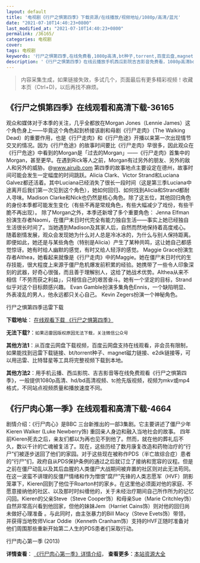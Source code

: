 ```yaml
---
layout: default
title: '电视剧《行尸之惧第四季》下载资源/在线播放/视频地址/1080p/高清/蓝光'
date: "2021-07-10T14:40:23+0800"
last_modified_at: "2021-07-10T14:40:23+0800"
permalink: /36165/
categories: 电视剧
cover:
tags: 电视剧
keywords: '行尸之惧第四季,在线免费看,1080p高清,bt种子,torrent,百度云盘,magnet,磁力链,迅雷下载资源'
description: '《行尸之惧第四季》在线云播放手机西瓜影院吉吉影音免费看，1080p高清bd/hd未删减完整版和tc抢先枪版，mkv/mp4格式，附带bt/torrent种子、magnet/磁力链、百度云盘、网盘资源迅雷下载链接'
---
```


>内容采集生成，如果链接失效，多试几个，页面最后有更多精彩视频！收藏本页（Ctrl+D)，以后再找不麻烦。


## 《行尸之惧第四季》在线观看和高清下载-36165

观众和媒体对于本季的关注，几乎全都放在Morgan Jones（Lennie James）这个角色身上——毕竟这个角色起到桥接该剧和母剧《行尸走肉》（The Walking Dead）的重要作用，也是《行尸走肉》和《行尸危途》开播以来第一次出现情节交叉的情况。因为《行尸危途》的故事时间要比《行尸走肉》早很多，因此观众在《行尸危途》中看到的Morgan是「过去的Morgan」——《行尸走肉》首集中的Morgan，甚至更早。在遇到Rick等人之前，Morgan有过另外的朋友、另外的敌人和另外的威胁。@www.airuib.com 第四季的故事地点主要设定在德州，故事时间可能会发生一定幅度的时间跳跃。Alicia Clark、Victor Strand和Luciana Galvez都还活着。其中Luciana已经消失了很长一段时间（这是第三季Luciana中途离开后我们第一次见到这个角色），她如何回归、如何找到Alicia和Strand都耐人寻味。Madison Clarke和Nick也仍然是核心角色。除了这五位，其他回归角色的身份本季都可能发生变化（有些不再是常规角色，有些大幅减少了戏份，有些干脆不再出现）。 除了Morgan之外，本季还新增了多个重要角色： Jenna Elfman扮演生存者Naomi，在僵尸末日时代完全有能力独自生活——事实上她已经独自生活很长时间了。当她遇到Madison及其家人后，自然而然地保持着高度戒心。随着剧情发展，观众会发现她为什么对人总是冷冰冰的，为什么与别人保持距离。即便如此，她还是与某些角色（特别是Alicia）产生了某种共鸣，这让她自己都感觉惊讶。她有时给人幽默的感觉，有时又给人轻浮的感觉。 Maggie Grace扮演生存者Althea，她看起来就像是《行尸走肉》中的Maggie。她在僵尸末日时代的生存技能，很大程度上来源于僵尸危机爆发前积累的经验。她携带了一些令人印象深刻的武器，好奇心很强，而且善于理解别人，这给了她战术优势。Althea从来不相信「不劳而获之利益」，只相信自己的艰苦奋斗。她有一个坚定的目标，Strand似乎对这个目标颇感兴趣。 Evan Gamble扮演多集角色Ennis，一个缺陷明显、外表凌乱的男人，他永远都只关心自己。 Kevin Zegers扮演一个神秘角色。


行尸之惧第四季迅雷下载

**下载地址**： [在线观看下载 《行尸之惧第四季》](https://www.993dy.com//vod-detail-id-35603.html) 


**无法下载?**：`如果迅雷因版权原因无法下载，关注微信公众号 `

**其他方法1**：从百度云网盘下载视频，百度云网盘支持在线观看，非会员有限制，如果能找到迅雷下载链接、bt/torrent种子、magnet磁力链接、e2dk链接等，可以用迅雷、比特彗星等工具将完整视频下载到本地。

**其他方法2**：用手机云播、西瓜影院、吉吉影音等在线免费观看《行尸之惧第四季》，一般提供1080p高清、hd/bd高清视频、tc抢先版视频，视频为mkv或mp4格式，不同站点视频质量和播放速度不同。


## 《行尸肉心第一季》在线观看和高清下载-4664

剧情介绍：《行尸肉心》是BBC 三台新推出的一部3集剧。它主要讲述了僵尸少年Kieren Walker (Luke Newberry饰) 重回亲人身边和融入当地社会的故事。   四年前Kieren死去之后，亲友们都以为再也见不到他了。然而，就在他的葬礼后不久，数以千计的亡魂被复活了。现在，这些历经了数月康复改造和药物治疗的“行尸”们被逐步送回了他们的家园。对于这些现在被称作PDS（半亡故综合症）患者的“行尸”们，政府自从PDS保护条例的通过之后就订立了接纳和宽容的议程。但是之前在僵尸动乱以及其后血腥的人类僵尸大战期间被弃置的社区则对此无法苟同。   在这一波蛮不讲理的反僵尸情绪和作为憎恨”腐尸”先锋的人类志愿军（HVF）阴影笼罩下，Kieren回到了他位于Roarton村的家乡。在这里他必须面对他的家庭、不愿意接纳他的社区、以及那时时纠缠他的，关于未经治疗期间自己所作所为的记忆闪回。Kieren的父亲Steve（Steve Cooper饰）和母亲Sue（Marie Critchley饰）自然非常高兴看到他回家，但他的妹妹Jem（Harriet Cains饰）则对他的回归尚未做好心理准备 。与此同时，由主张暴力的Bill Macy（Steve Evets饰）带领，并获得当地牧师Vicar Oddie（Kenneth Cranham饰）支持的HVF正随时准备对他们周围那些重新开始第二人生的PDS患者们采取行动。


行尸肉心第一季 (2013)

**详情查看**： [《行尸肉心第一季》详情介绍](/movie/4664/)， **查看更多**：[本站资源大全](/movie/t/all/)

